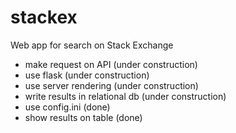 # stackex

Web app for search on Stack Exchange

- make request on API (under construction)
- use flask (under construction)
- use server rendering (under construction)
-  write results in relational db (under construction)
- use config.ini (done)
-  show results on table (done)


